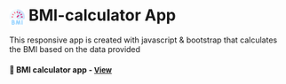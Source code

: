 # <span><img src="./bmi.png" alt=BMI style="height: 1em; vertical-align: middle;"></span> BMI-calculator App

This responsive app is created with javascript & bootstrap that calculates the BMI based on the data provided

<h4>🔹 BMI calculator app - <a href="https://simonakom.github.io/bmi-calculator/index.html" style="font-size:small;">View</a><h4>
